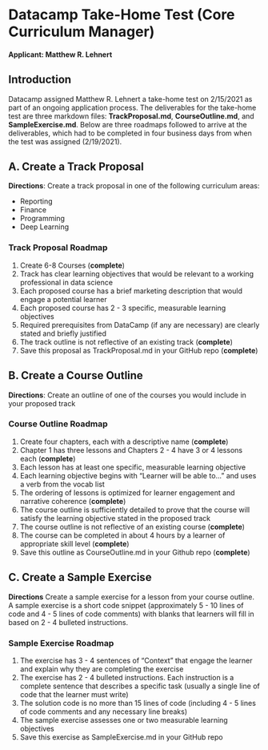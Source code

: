 # Datacamp Take-Home Test (Core Curriculum Manager)
#### **Applicant**: Matthew R. Lehnert
## Introduction
Datacamp assigned Matthew R. Lehnert a take-home test on 2/15/2021 as part of an ongoing application process.  The deliverables for the take-home test are three markdown files: **TrackProposal.md**, **CourseOutline.md**, and **SampleExercise.md**.  Below are three roadmaps followed to arrive at the deliverables, which had to be completed in four business days from when the test was assigned (2/19/2021).
## A. Create a Track Proposal
**Directions**: Create a track proposal in one of the following curriculum areas:
* Reporting
* Finance
* Programming
* Deep Learning
### Track Proposal Roadmap
1. Create 6-8 Courses (**complete**)
2. Track has clear learning objectives that would be relevant to a working professional in data science
3. Each proposed course has a brief marketing description that would engage a potential learner
4. Each proposed course has 2 - 3 specific, measurable learning objectives
5. Required prerequisites from DataCamp (if any are necessary) are clearly stated and briefly justified
6. The track outline is not reflective of an existing track (**complete**)
7. Save this proposal as TrackProposal.md in your GitHub repo (**complete**)

## B. Create a Course Outline
**Directions**: Create an outline of one of the courses you would include in your proposed track
### Course Outline Roadmap
1. Create four chapters, each with a descriptive name (**complete**)
2. Chapter 1 has three lessons and Chapters 2 - 4 have 3 or 4 lessons each (**complete**)
3. Each lesson has at least one specific, measurable learning objective
4. Each learning objective begins with “Learner will be able to...” and uses a verb from the vocab list
5. The ordering of lessons is optimized for learner engagement and narrative coherence (**complete**)
6. The course outline is sufficiently detailed to prove that the course will satisfy the learning objective stated in the proposed track
7. The course outline is not reflective of an existing course (**complete**)
8. The course can be completed in about 4 hours by a learner of appropriate skill level (**complete**)
9. Save this outline as CourseOutline.md in your Github repo (**complete**)

## C. Create a Sample Exercise
**Directions** Create a sample exercise for a lesson from your course outline. A sample exercise is a short code snippet (approximately 5 - 10 lines of code and 4 - 5 lines of code comments) with blanks that learners will fill in based on 2 - 4 bulleted instructions.
### Sample Exercise Roadmap
1. The exercise has 3 - 4 sentences of “Context” that engage the learner and explain why they are completing the exercise
2. The exercise has 2 - 4 bulleted instructions. Each instruction is a complete sentence that describes a specific task (usually a single line of code that the learner must write)
3. The solution code is no more than 15 lines of code (including 4 - 5 lines of code comments and any necessary line breaks)
4. The sample exercise assesses one or two measurable learning objectives
5. Save this exercise as SampleExercise.md in your GitHub repo
